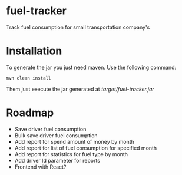 # fuel-tracker
Track fuel consumption for small transportation company's

# Installation

To generate the jar you just need maven. Use the following command:
```
mvn clean install
```

Them just execute the jar generated at _target/fuel-tracker.jar_

# Roadmap

- Save driver fuel consumption
- Bulk save driver fuel consumption
- Add report for spend amount of money by month
- Add report for list of fuel consumption for specified month
- Add report for statistics for fuel type by month
- Add driver Id parameter for reports
- Frontend with React?